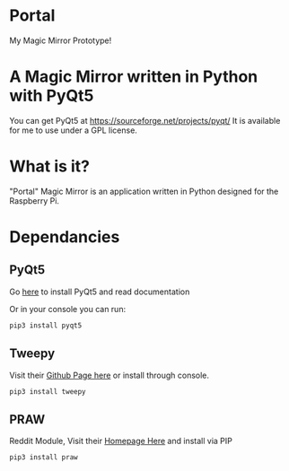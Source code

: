 # Portal
My Magic Mirror Prototype!

# A Magic Mirror written in Python with PyQt5

You can get PyQt5 at https://sourceforge.net/projects/pyqt/
It is available for me to use under a GPL license.

# What is it?

"Portal" Magic Mirror is an application written in Python designed for the Raspberry Pi.

# Dependancies

## PyQt5

Go [here](https://www.riverbankcomputing.com/software/pyqt/download5) to install PyQt5 and read documentation

Or in your console you can run:
```python
pip3 install pyqt5
```

## Tweepy

Visit their [Github Page here](https://github.com/tweepy/tweepy) or install through console.

```python
pip3 install tweepy
```


## PRAW
Reddit Module, Visit their [Homepage Here](https://praw.readthedocs.io/en/latest/index.html) and install via PIP
```python
pip3 install praw
```
